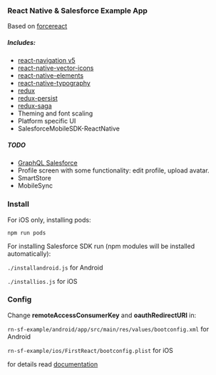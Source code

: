 ### React Native & Salesforce Example App
Based on [forcereact](https://www.npmjs.com/package/forcereact)



##### Includes:

- [react-navigation v5](https://www.npmjs.com/package/react-navigation)
- [react-native-vector-icons](https://www.npmjs.com/package/react-native-vector-icons)
- [react-native-elements](https://www.npmjs.com/package/react-native-elements)
- [react-native-typography](https://github.com/hectahertz/react-native-typography)
- [redux](https://github.com/reduxjs/redux)
- [redux-persist](https://github.com/rt2zz/redux-persist)
- [redux-saga](https://github.com/redux-saga/redux-saga)
- Theming and font scaling
- Platform specific UI
- SalesforceMobileSDK-ReactNative


##### TODO
- [GraphQL Salesforce](https://appexchange.salesforce.com/appxListingDetail?listingId=a0N3A00000G0l6nUAB)
- Profile screen with some functionality: edit profile, upload avatar.
- SmartStore
- MobileSync

### Install

For iOS only, installing pods:

`npm run pods`

For installing Salesforce SDK run (npm modules will be installed automatically):

`./installandroid.js` for Android

`./installios.js` for iOS

### Config
Change **remoteAccessConsumerKey** and **oauthRedirectURI** in:

`rn-sf-example/android/app/src/main/res/values/bootconfig.xml` for Android

`rn-sf-example/ios/FirstReact/bootconfig.plist` for iOS

for details read [documentation](http://rajaraodv.github.io/salesforce-react-native-tutorial/mobile-sdk-react-native-adding-connected-app.html)


